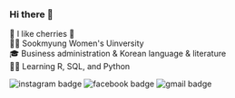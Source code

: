 ### Hi there 👋

:cherries: I like cherries :cherries:  
:woman_student: Sookmyung Women's Uinversity  
:mortar_board: Business administration & Korean language & literature  
:woman_technologist: Learning R, SQL, and Python  

![instagram badge](https://img.shields.io/badge/-instagram-e4405f?style=flat-square&logo=instagram&logoColor=white&link=https://www.instagram.com/ne_cho1) ![facebook badge](https://img.shields.io/badge/-facebook-1877f2f?style=flat-square&logo=facebook&logoColor=white&link=https://www.facebook.com/profile.php?id=100008234148863) ![gmail badge](https://img.shields.io/badge/Gmail-d14836?style=flat-square&logo=Gmail&logoColor=white&link=mailto:naeun1218@gmail.com)
	
<!--
**ne-choi/ne-choi** is a ✨ _special_ ✨ repository because its `README.md` (this file) appears on your GitHub profile.

Here are some ideas to get you started:

- 🔭 I’m currently working on ...
- 🌱 I’m currently learning ...
- 👯 I’m looking to collaborate on ...
- 🤔 I’m looking for help with ...
- 💬 Ask me about ...
- 📫 How to reach me: ...
- 😄 Pronouns: ...
- ⚡ Fun fact: ...
-->
